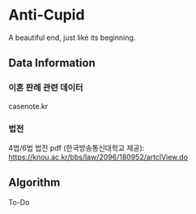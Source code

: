 # Anti-Cupid
A beautiful end, just like its beginning.

## Data Information
### 이혼 판례 관련 데이터
casenote.kr 
### 법전
4법/6법 법전 pdf (한국방송통신대학교 제공):
https://knou.ac.kr/bbs/law/2096/180952/artclView.do

## Algorithm
To-Do